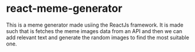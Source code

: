 # react-meme-generator
 This is a meme generator made usiing the ReactJs framework. It is made such that is fetches the meme images data from an API and then we can add relevant text  and generate the random images to find the most suitable one.
